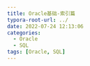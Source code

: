 ```yaml
---
title: Oracle基础-索引篇
typora-root-url: ../
date: 2022-07-24 12:13:06
categories:
  - Oracle
  - SQL
tags: [Oracle, SQL]
---
```


